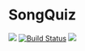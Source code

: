 # SongQuiz
![](https://img.shields.io/github/license/arpadfodor/SongQuiz) [![Build Status](https://travis-ci.com/arpadfodor/SongQuiz.svg?branch=master)](https://travis-ci.com/arpadfodor/SongQuiz) ![](https://img.shields.io/badge/Mobile%20SW%20Laboratory-lab%205-blue)

